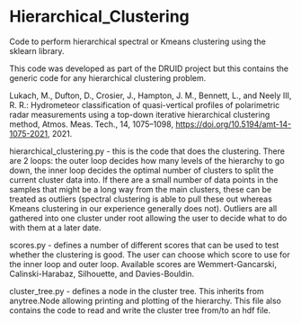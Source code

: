 # Hierarchical_Clustering
Code to perform hierarchical spectral or Kmeans clustering using the sklearn library.

This code was developed as part of the DRUID project but this contains the generic code for any hierarchical clustering problem. 

Lukach, M., Dufton, D., Crosier, J., Hampton, J. M., Bennett, L., and Neely III, R. R.: Hydrometeor classification of quasi-vertical profiles of polarimetric radar measurements using a top-down iterative hierarchical clustering method, Atmos. Meas. Tech., 14, 1075–1098, https://doi.org/10.5194/amt-14-1075-2021, 2021.

hierarchical_clustering.py - this is the code that does the clustering. There are 2 loops: the outer loop decides how many levels of the hierarchy to go down, the inner loop decides the optimal number of clusters to split the current cluster data into. If there are a small number of data points in the samples that might be a long way from the main clusters, these can be treated as outliers (spectral clustering is able to pull these out whereas Kmeans clustering in our experience generally does not). Outliers are all gathered into one cluster under root allowing the user to decide what to do with them at a later date.

scores.py - defines a number of different scores that can be used to test whether the clustering is good. The user can choose which score to use for the inner loop and outer loop. Available scores are Wemmert-Gancarski, Calinski-Harabaz, Silhouette, and Davies-Bouldin.

cluster_tree.py - defines a node in the cluster tree. This inherits from anytree.Node allowing printing and plotting of the hierarchy. This file also contains the code to read and write the cluster tree from/to an hdf file.
